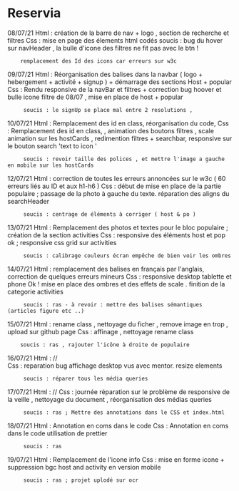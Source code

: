 # Reservia

08/07/21 Html : création de la barre de nav + logo , section de recherche et filtres 
         Css : mise en page des élements html codés 
         soucis : bug du hover sur navHeader , la bulle d'icone des filtres ne fit pas avec le btn !  

        remplacement des Id des icons car erreurs sur w3c 
        
09/07/21 Html : Réorganisation des balises dans la navbar ( logo + hebergement + activité +  signup ) + démarrage des sections Host + popular 
         Css : Rendu responsive de la navBar et filtres + correction bug hoover et bulle icone filtre de 08/07 , mise en place de host + popular 
         
         soucis : le signUp se place mal entre 2 resolutions , 

10/07/21 Html : Remplacement des id en class, réorganisation du code,
         Css : Remplacement des id en class, , animation des boutons filtres , scale animation sur les hostCards , redimention filtres + searchbar,
         responsive sur le bouton search 'text to icon '
         
         soucis : revoir taille des polices , et mettre l'image a gauche en mobile sur les hostCards 
         
12/07/21 Html : correction de toutes les erreurs annoncées sur le w3c ( 60 erreurs liés au ID et aux h1-h6 ) 
         Css : début de mise en place de la partie populaire ; passage de la photo à gauche du texte. réparation des aligns du searchHeader
         
         soucis : centrage de éléments à corriger ( host & po ) 
         
13/07/21 Html : Remplacement des photos et textes pour le bloc populaire ; création de la section activities 
         Css : responsive des éléments host et pop ok ; responsive css grid sur activities 
         
         soucis : calibrage couleurs écran empêche de bien voir les ombres 
         
14/07/21 Html : remplacement des balises en français par l'anglais, correction de quelques erreurs mineurs 
         Css : responsive desktop tablette et phone Ok ! mise en place des ombres et des effets de scale . finition de la categorie activities 
         
         soucis : ras - à revoir : mettre des balises sémantiques (articles figure etc ..)

15/07/21 Html : rename class , nettoyage du ficher , remove image en trop , upload sur github page 
        Css : affinage , nettoyage rename class 
       
        soucis : ras , rajouter l'icône à droite de populaire 
       
16/07/21 Html : //   
         Css : reparation bug affichage desktop vus avec mentor. resize elements
         
         soucis : réparer tous les média queries
         
17/07/21 Html : //
         Css : journée réparation sur le problème de responsive de la veille , nettoyage du document , réorganisation des médias queries 
         
         soucis : ras ; Mettre des annotations dans le CSS et index.html 
         
18/07/21 Html : Annotation en coms dans le code 
         Css : Annotation en coms dans le code   utilisation de prettier 
         
         soucis : ras 

19/07/21 Html : Remplacement de l'icone info
         Css : mise en forme icone + suppression bgc host and activity en version mobile 
         
         soucis : ras ; projet uplodé sur ocr 
